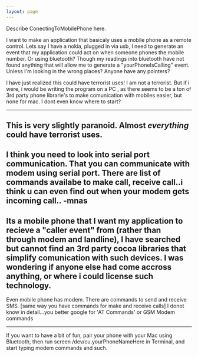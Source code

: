 ```yaml
---
layout: page
---
```


Describe ConectingToMobilePhone here.

I want to make an application that basicaly uses a mobile phone as a remote control.
Lets say I have a nokia, plugged in via usb, I need to generate an event that my application could act on when someone phones the mobile number.
Or using bluetooth? Though my readings into bluetooth have not found anything that will allow me to generate a "yourPhoneIsCalling" event. Unless I'm looking in the wrong places?
Anyone have any pointers?


I have just realized this could have terrorist uses! I am not a terrorist. But if i were, i would be writing the program on a PC , as there seems to be a ton of 3rd party phone librarie's to make comunication with mobiles easier, but none for mac. I dont even know where to start?

----
This is very slightly paranoid. Almost *everything* could have terrorist uses.
----
I think you need to look into serial port communication. That you can communicate with modem using serial port. There are list of commands availabe to make call, receive call..i think u can even find out when your modem gets incoming call..       -mnas
----
Its a mobile phone that I want my application to recieve  a "caller event" from (rather than through modem and landline), I have searched but cannot find an 3rd party cocoa libraries that simplify comunication with such devices. I was wondering if anyone else had come accross anything, or where i could license such technology.
----
Even mobile phone has modem. There are commands to send and receive SMS. [same way you have commands for make and receive calls] I donot know in detail...you better google for 'AT Commands' or GSM Modem commands

----
If you want to have a bit of fun, pair your phone with your Mac using Bluetooth, then run     screen /dev/cu.yourPhoneNameHere in Terminal, and start typing modem commands and such.
